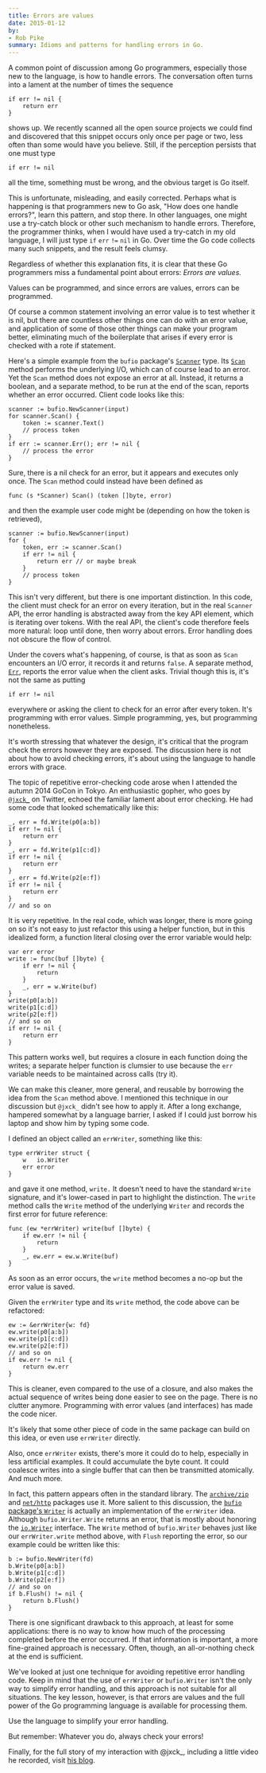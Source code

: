 ```yaml
---
title: Errors are values
date: 2015-01-12
by:
- Rob Pike
summary: Idioms and patterns for handling errors in Go.
---
```



A common point of discussion among Go programmers,
especially those new to the language, is how to handle errors.
The conversation often turns into a lament at the number of times the sequence

	if err != nil {
		return err
	}

shows up.
We recently scanned all the open source projects we could find and
discovered that this snippet occurs only once per page or two,
less often than some would have you believe.
Still, if the perception persists that one must type

	if err != nil

all the time, something must be wrong, and the obvious target is Go itself.

This is unfortunate, misleading, and easily corrected.
Perhaps what is happening is that programmers new to Go ask,
"How does one handle errors?", learn this pattern, and stop there.
In other languages, one might use a try-catch block or other such mechanism to handle errors.
Therefore, the programmer thinks, when I would have used a try-catch
in my old language, I will just type `if` `err` `!=` `nil` in Go.
Over time the Go code collects many such snippets, and the result feels clumsy.

Regardless of whether this explanation fits,
it is clear that these Go programmers miss a fundamental point about errors:
_Errors are values._

Values can be programmed, and since errors are values, errors can be programmed.

Of course a common statement involving an error value is to test whether it is nil,
but there are countless other things one can do with an error value,
and application of some of those other things can make your program better,
eliminating much of the boilerplate that arises if every error is checked with a rote if statement.

Here's a simple example from the `bufio` package's
[`Scanner`](/pkg/bufio/#Scanner) type.
Its [`Scan`](/pkg/bufio/#Scanner.Scan) method performs the underlying I/O,
which can of course lead to an error.
Yet the `Scan` method does not expose an error at all.
Instead, it returns a boolean, and a separate method, to be run at the end of the scan,
reports whether an error occurred.
Client code looks like this:

	scanner := bufio.NewScanner(input)
	for scanner.Scan() {
		token := scanner.Text()
		// process token
	}
	if err := scanner.Err(); err != nil {
		// process the error
	}

Sure, there is a nil check for an error, but it appears and executes only once.
The `Scan` method could instead have been defined as

	func (s *Scanner) Scan() (token []byte, error)

and then the example user code might be (depending on how the token is retrieved),

	scanner := bufio.NewScanner(input)
	for {
		token, err := scanner.Scan()
		if err != nil {
			return err // or maybe break
		}
		// process token
	}

This isn't very different, but there is one important distinction.
In this code, the client must check for an error on every iteration,
but in the real `Scanner` API, the error handling is abstracted away from the key API element,
which is iterating over tokens.
With the real API, the client's code therefore feels more natural:
loop until done, then worry about errors.
Error handling does not obscure the flow of control.

Under the covers what's happening, of course,
is that as soon as `Scan` encounters an I/O error, it records it and returns `false`.
A separate method, [`Err`](/pkg/bufio/#Scanner.Err),
reports the error value when the client asks.
Trivial though this is, it's not the same as putting

	if err != nil

everywhere or asking the client to check for an error after every token.
It's programming with error values.
Simple programming, yes, but programming nonetheless.

It's worth stressing that whatever the design,
it's critical that the program check the errors however they are exposed.
The discussion here is not about how to avoid checking errors,
it's about using the language to handle errors with grace.

The topic of repetitive error-checking code arose when I attended the autumn 2014 GoCon in Tokyo.
An enthusiastic gopher, who goes by [`@jxck_`](https://twitter.com/jxck_) on Twitter,
echoed the familiar lament about error checking.
He had some code that looked schematically like this:

	_, err = fd.Write(p0[a:b])
	if err != nil {
		return err
	}
	_, err = fd.Write(p1[c:d])
	if err != nil {
		return err
	}
	_, err = fd.Write(p2[e:f])
	if err != nil {
		return err
	}
	// and so on

It is very repetitive.
In the real code, which was longer,
there is more going on so it's not easy to just refactor this using a helper function,
but in this idealized form, a function literal closing over the error variable would help:

	var err error
	write := func(buf []byte) {
		if err != nil {
			return
		}
		_, err = w.Write(buf)
	}
	write(p0[a:b])
	write(p1[c:d])
	write(p2[e:f])
	// and so on
	if err != nil {
		return err
	}

This pattern works well, but requires a closure in each function doing the writes;
a separate helper function is clumsier to use because the `err` variable
needs to be maintained across calls (try it).

We can make this cleaner, more general, and reusable by borrowing the idea from the
`Scan` method above.
I mentioned this technique in our discussion but `@jxck_` didn't see how to apply it.
After a long exchange, hampered somewhat by a language barrier,
I asked if I could just borrow his laptop and show him by typing some code.

I defined an object called an `errWriter`, something like this:

	type errWriter struct {
		w   io.Writer
		err error
	}

and gave it one method, `write.`
It doesn't need to have the standard `Write` signature,
and it's lower-cased in part to highlight the distinction.
The `write` method calls the `Write` method of the underlying `Writer`
and records the first error for future reference:

	func (ew *errWriter) write(buf []byte) {
		if ew.err != nil {
			return
		}
		_, ew.err = ew.w.Write(buf)
	}

As soon as an error occurs, the `write` method becomes a no-op but the error value is saved.

Given the `errWriter` type and its `write` method, the code above can be refactored:

	ew := &errWriter{w: fd}
	ew.write(p0[a:b])
	ew.write(p1[c:d])
	ew.write(p2[e:f])
	// and so on
	if ew.err != nil {
		return ew.err
	}

This is cleaner, even compared to the use of a closure,
and also makes the actual sequence of writes being done easier to see on the page.
There is no clutter anymore.
Programming with error values (and interfaces) has made the code nicer.

It's likely that some other piece of code in the same package can build on this idea,
or even use `errWriter` directly.

Also, once `errWriter` exists, there's more it could do to help,
especially in less artificial examples.
It could accumulate the byte count.
It could coalesce writes into a single buffer that can then be transmitted atomically.
And much more.

In fact, this pattern appears often in the standard library.
The [`archive/zip`](/pkg/archive/zip/) and
[`net/http`](/pkg/net/http/) packages use it.
More salient to this discussion, the [`bufio` package's `Writer`](/pkg/bufio/)
is actually an implementation of the `errWriter` idea.
Although `bufio.Writer.Write` returns an error,
that is mostly about honoring the [`io.Writer`](/pkg/io/#Writer) interface.
The `Write` method of `bufio.Writer` behaves just like our `errWriter.write`
method above, with `Flush` reporting the error, so our example could be written like this:

	b := bufio.NewWriter(fd)
	b.Write(p0[a:b])
	b.Write(p1[c:d])
	b.Write(p2[e:f])
	// and so on
	if b.Flush() != nil {
		return b.Flush()
	}

There is one significant drawback to this approach, at least for some applications:
there is no way to know how much of the processing completed before the error occurred.
If that information is important, a more fine-grained approach is necessary.
Often, though, an all-or-nothing check at the end is sufficient.

We've looked at just one technique for avoiding repetitive error handling code.
Keep in mind that the use of `errWriter` or `bufio.Writer` isn't the only way to simplify error handling,
and this approach is not suitable for all situations.
The key lesson, however, is that errors are values and the full power of
the Go programming language is available for processing them.

Use the language to simplify your error handling.

But remember: Whatever you do, always check your errors!

Finally, for the full story of my interaction with @jxck\_, including a little video he recorded,
visit [his blog](http://jxck.hatenablog.com/entry/golang-error-handling-lesson-by-rob-pike).
